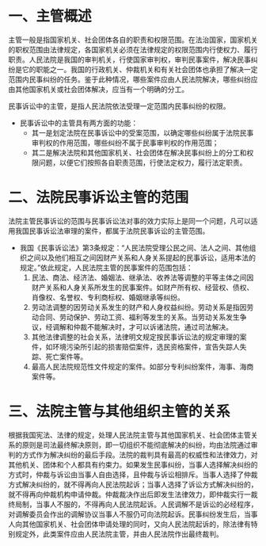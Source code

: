 # 一、主管概述
主管一般是指国家机关、社会团体各自的职责和权限范围。在法治国家，国家机关的职权范围由法律规定，各国家机关必须在法律规定的权限范围内行使权力、履行职责。人民法院是我国的审判机关，行使国家审判权，审判民事案件，解决民事纠纷是它的职能之一。我国的行政机关、仲裁机关和有关社会团体也承担了解决一定范围内民事纠纷的任务。鉴于此种情况，哪些案件应由人民法院解决，哪些纠纷应由其他国家机关或社会团体解决，应当有一个明确的分工。

民事诉讼中的主管，是指人民法院依法受理一定范围内民事纠纷的权限。

- 民事诉讼中的主管具有两方面的功能：
	- 其一是划定法院在民事诉讼中的受案范围，以确定哪些纠纷属于法院民事审判权的作用范围，哪些纠纷不属于民事审判权的作用范围；
	- 其二是解决法院和其他国家机关、社会团体在解决民事纠纷上的分工和权限问题，以便它们按照各自职责范围，行使法定权力，履行法定职责。
# 二、法院民事诉讼主管的范围
法院主管民事诉讼的范围与民事诉讼法对事的效力实际上是同一个问题，凡可以适用我国民事诉讼法审理的案件，都属于法院民事诉讼的主管范围。

- 我国《民事诉讼法》第3条规定：“人民法院受理公民之间、法人之间、其他组织之间以及他们相互之间因财产关系和人身关系提起的民事诉讼，适用本法的规定。”依此规定，人民法院主管的民事案件的范围包括：
	1. 民法、商法、经济法、婚姻法、继承法、收养法等调整的平等主体之间因财产关系和人身关系所发生的民事案件。如财产所有权、经营权、债权、肖像权、名誉权、专利商标权、婚姻继承等纠纷。
	2. 劳动法调整的因劳动关系发生的财产和人身权益纠纷。劳动关系是指因劳动合同、劳动保护、劳动工资、福利等发生的关系。当劳动关系发生争议，经调解和仲裁不能解决时，才可以诉诸法院，通过司法解决。
	3. 其他法律调整的社会关系，法律明文规定按民事诉讼法的规定审理的案件，如环境污染所引起的损害赔偿案件，选民资格案件，宣告失踪人失踪、死亡案件等。
	4. 最高人民法院规范性文件规定的案件。如部分专利纠纷案件，海事、海商案件等。
# 三、法院主管与其他组织主管的关系
根据我国宪法、法律的规定，处理人民法院主管与其他国家机关、社会团体主管关系的原则是司法最终解决原则，即一切组织不能彻底解决的纠纷，均由法院通过审判的方式作为解决纠纷的最后手段。法院的裁判具有最高的权威性和法律效力，对其他机关、团体和个人都具有约束力。如果发生民事纠纷，当事人选择解决纠纷的方式时，仲裁与诉讼由当事人自由选择，且仲裁与诉讼相排斥。当事人选择了仲裁方式解决纠纷的，就不得再向人民法院起诉；当事人选择了诉讼方式解决纠纷的，就不得再向仲裁机构申请仲裁。仲裁裁决作出后即发生法律效力，即仲裁实行一裁终局制，当事人不服的，不得再向人民法院起诉。人民调解不是诉讼的必经程序，对调解委员会作出的调解协议当事人不服仍可向法院起诉。民事纠纷发生后，当事人向其他国家机关、社会团体申请处理的同时，又向人民法院起诉的，除法律有特别规定外，此类案件应由人民法院主管，并由人民法院作出最终裁判。